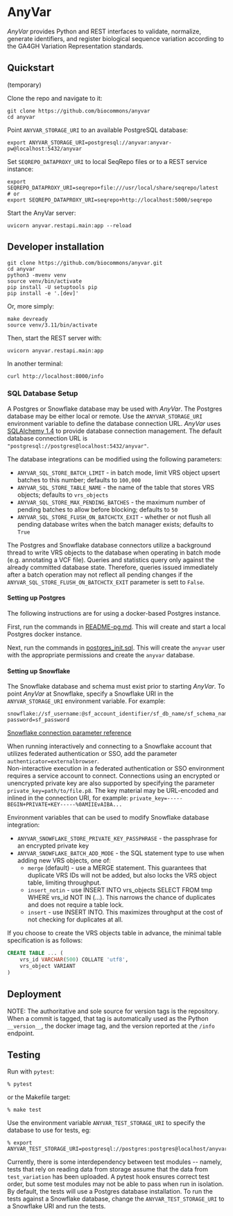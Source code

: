 # AnyVar

*AnyVar* provides Python and REST interfaces to validate, normalize,
generate identifiers, and register biological sequence variation
according to the GA4GH Variation Representation standards.

## Quickstart

(temporary)

Clone the repo and navigate to it:

```shell
git clone https://github.com/biocommons/anyvar
cd anyvar
```

Point `ANYVAR_STORAGE_URI` to an available PostgreSQL database:

```
export ANYVAR_STORAGE_URI=postgresql://anyvar:anyvar-pw@localhost:5432/anyvar
```

Set `SEQREPO_DATAPROXY_URI` to local SeqRepo files or to a REST service instance:

```
export SEQREPO_DATAPROXY_URI=seqrepo+file:///usr/local/share/seqrepo/latest
# or
export SEQREPO_DATAPROXY_URI=seqrepo+http://localhost:5000/seqrepo
```

Start the AnyVar server:
```shell
uvicorn anyvar.restapi.main:app --reload
```

## Developer installation

    git clone https://github.com/biocommons/anyvar.git
    cd anyvar
    python3 -mvenv venv
    source venv/bin/activate
    pip install -U setuptools pip
    pip install -e '.[dev]'

Or, more simply:

    make devready
    source venv/3.11/bin/activate

Then, start the REST server with:

    uvicorn anyvar.restapi.main:app

In another terminal:

    curl http://localhost:8000/info


### SQL Database Setup
A Postgres or Snowflake database may be used with *AnyVar*.  The Postgres database
may be either local or remote.  Use the  `ANYVAR_STORAGE_URI` environment variable
to define the database connection URL.  *AnyVar* uses [SQLAlchemy 1.4](https://docs.sqlalchemy.org/en/14/index.html) 
to provide database connection management.  The default database connection URL
is `"postgresql://postgres@localhost:5432/anyvar"`.

The database integrations can be modified using the following parameters:
* `ANYVAR_SQL_STORE_BATCH_LIMIT` - in batch mode, limit VRS object upsert batches 
to this number; defaults to `100,000`
* `ANYVAR_SQL_STORE_TABLE_NAME` - the name of the table that stores VRS objects; 
defaults to `vrs_objects`
* `ANYVAR_SQL_STORE_MAX_PENDING_BATCHES` - the maximum number of pending batches 
to allow before blocking; defaults to `50`
* `ANYVAR_SQL_STORE_FLUSH_ON_BATCHCTX_EXIT` - whether or not flush all pending 
database writes when the batch manager exists; defaults to `True`

The Postgres and Snowflake database connectors utilize a background thread 
to write VRS objects to the database when operating in batch mode (e.g. annotating 
a VCF file).  Queries and statistics query only against the already committed database 
state.  Therefore, queries issued immediately after a batch operation may not reflect 
all pending changes if the `ANYVAR_SQL_STORE_FLUSH_ON_BATCHCTX_EXIT` parameter is sett
to `False`.

#### Setting up Postgres
The following instructions are for using a docker-based Postgres instance.

First, run the commands in [README-pg.md](src/anyvar/storage/README-pg.md). 
This will create and start a local Postgres docker instance.

Next, run the commands in [postgres_init.sql](src/anyvar/storage/postgres_init.sql). 
This will create the `anyvar` user with the appropriate permissions and create the 
`anyvar` database.

#### Setting up Snowflake
The Snowflake database and schema must exist prior to starting *AnyVar*.  To point
*AnyVar* at Snowflake, specify a Snowflake URI in the `ANYVAR_STORAGE_URI` environment
variable.  For example:
```
snowflake://sf_username:@sf_account_identifier/sf_db_name/sf_schema_name?password=sf_password
```
[Snowflake connection parameter reference](https://docs.snowflake.com/en/developer-guide/python-connector/python-connector-api)

When running interactively and connecting to a Snowflake account that utilizes 
federated authentication or SSO, add the parameter `authenticator=externalbrowser`.  
Non-interactive execution in a federated authentication or SSO environment
requires a service account to connect.  Connections using an encrypted or unencrypted 
private key are also supported by specifying the parameter `private_key=path/to/file.p8`.
The key material may be URL-encoded and inlined in the connection URI, 
for example: `private_key=-----BEGIN+PRIVATE+KEY-----%0AMIIEvAIBA...`

Environment variables that can be used to modify Snowflake database integration:
* `ANYVAR_SNOWFLAKE_STORE_PRIVATE_KEY_PASSPHRASE` - the passphrase for an encrypted private key
* `ANYVAR_SNOWFLAKE_BATCH_ADD_MODE` - the SQL statement type to use when adding new VRS objects, one of:
    * `merge` (default) - use a MERGE statement.  This guarantees that duplicate VRS IDs will
    not be added, but also locks the VRS object table, limiting throughput.
    * `insert_notin` - use INSERT INTO vrs_objects SELECT FROM tmp WHERE vrs_id NOT IN (...).
    This narrows the chance of duplicates and does not require a table lock.
    * `insert` - use INSERT INTO.  This maximizes throughput at the cost of not checking for
    duplicates at all.

If you choose to create the VRS objects table in advance, the minimal table specification is as follows:
```sql
CREATE TABLE ... (
    vrs_id VARCHAR(500) COLLATE 'utf8',
    vrs_object VARIANT
)
```

## Deployment

NOTE: The authoritative and sole source for version tags is the
repository. When a commit is tagged, that tag is automatically used as
the Python `__version__`, the docker image tag, and the version
reported at the `/info` endpoint.


## Testing

Run with `pytest`:

```shell
% pytest
```

or the Makefile target:

```shell
% make test
```

Use the environment variable `ANYVAR_TEST_STORAGE_URI` to specify the database to use for tests, eg:

```shell
% export ANYVAR_TEST_STORAGE_URI=postgresql://postgres:postgres@localhost/anyvar_test
```

Currently, there is some interdependency between test modules -- namely, tests that rely on reading data from storage assume that the data from `test_variation` has been uploaded. A pytest hook ensures correct test order, but some test modules may not be able to pass when run in isolation.  By default, the tests will use a Postgres database
installation.  To run the tests against a Snowflake database, change the `ANYVAR_TEST_STORAGE_URI` to a Snowflake URI and run the tests.
